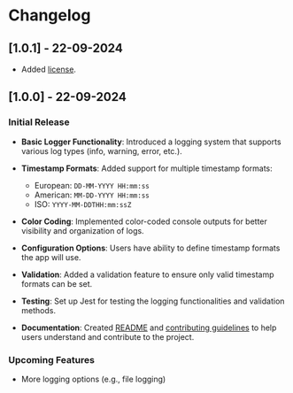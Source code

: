 # Changelog

## [1.0.1] - 22-09-2024

- Added [license](LICENSE).

## [1.0.0] - 22-09-2024

### Initial Release

- **Basic Logger Functionality**: Introduced a logging system that supports various log types (info, warning, error, etc.).
- **Timestamp Formats**: Added support for multiple timestamp formats:

  - European: `DD-MM-YYYY HH:mm:ss`
  - American: `MM-DD-YYYY HH:mm:ss`
  - ISO: `YYYY-MM-DDTHH:mm:ssZ`

- **Color Coding**: Implemented color-coded console outputs for better visibility and organization of logs.
- **Configuration Options**: Users have ability to define timestamp formats the app will use.
- **Validation**: Added a validation feature to ensure only valid timestamp formats can be set.
- **Testing**: Set up Jest for testing the logging functionalities and validation methods.
- **Documentation**: Created [README](README.md) and [contributing guidelines](CONTRIBUTING.md) to help users understand and contribute to the project.

### Upcoming Features

- More logging options (e.g., file logging)
